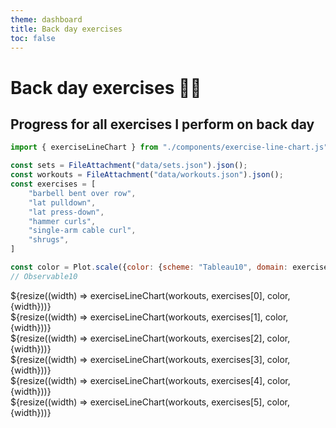 ```yaml
---
theme: dashboard
title: Back day exercises
toc: false
---
```


<head>
  <script src="https://cdn.tailwindcss.com"></script>
</head>

<div class="flex flex-col font-sans">
  <h1 class="py-4 font-bold text-4xl">Back day exercises 🏋️‍♂️</h1>
  <h2 class="font-normal text-xl not-italic">Progress for all exercises I perform on back day</h2>
</div>

<!-- Imports -->
```js
import { exerciseLineChart } from "./components/exercise-line-chart.js";
```

<!-- Load and transform data -->
```js
const sets = FileAttachment("data/sets.json").json();
const workouts = FileAttachment("data/workouts.json").json();
const exercises = [
    "barbell bent over row",
    "lat pulldown",
    "lat press-down",
    "hammer curls",
    "single-arm cable curl",
    "shrugs",
]
```

<!-- A shared color scale for consistency -->
```js
const color = Plot.scale({color: {scheme: "Tableau10", domain: exercises}});
// Observable10
```

<div class="grid grid-cols-1 md:grid-cols-2">
  <div class="card">
    ${resize((width) => exerciseLineChart(workouts, exercises[0], color, {width}))}
  </div>

  <div class="card">
    ${resize((width) => exerciseLineChart(workouts, exercises[1], color, {width}))}
  </div>

  <div class="card">
    ${resize((width) => exerciseLineChart(workouts, exercises[2], color, {width}))}
  </div>

  <div class="card">
    ${resize((width) => exerciseLineChart(workouts, exercises[3], color, {width}))}
  </div>

  <div class="card">
    ${resize((width) => exerciseLineChart(workouts, exercises[4], color, {width}))}
  </div>

  <div class="card">
    ${resize((width) => exerciseLineChart(workouts, exercises[5], color, {width}))}
  </div>
</div>










